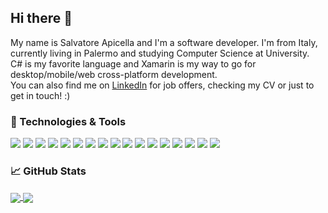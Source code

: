 ## Hi there 👋

My name is Salvatore Apicella and I'm a software developer. I'm from Italy, currently living in Palermo and studying Computer Science at University.<br />
C# is my favorite language and Xamarin is my way to go for desktop/mobile/web cross-platform development.<br />
You can also find me on [LinkedIn](https://www.linkedin.com) for job offers, checking my CV or just to get in touch! :)<br />

### 🔧 Technologies & Tools

![](https://img.shields.io/badge/OS-Linux-informational?style=flat&logo=linux&logoColor=white&color=007ec6)
![](https://img.shields.io/badge/OS-Windows-informational?style=flat&logo=windows&logoColor=white&color=007ec6)
![](https://img.shields.io/badge/Code-C-informational?style=flat&logo=C&logoColor=white&color=007ec6)
![](https://img.shields.io/badge/Code-CSharp-informational?style=flat&logo=c-sharp&logoColor=white&color=007ec6)
![](https://img.shields.io/badge/Code-Java-informational?style=flat&logo=java&logoColor=white&color=007ec6)
![](https://img.shields.io/badge/Code-JavaScript-informational?style=flat&logo=javascript&logoColor=white&color=007ec6)
![](https://img.shields.io/badge/Code-JSON-informational?style=flat&logo=json&logoColor=white&color=007ec6)
![](https://img.shields.io/badge/Code-XML-informational?style=flat&logo=xml&logoColor=white&color=007ec6)
![](https://img.shields.io/badge/Code-XAML-informational?style=flat&logo=xaml&logoColor=white&color=007ec6)
![](https://img.shields.io/badge/DBMS-MSSQL-informational?style=flat&logo=mssql&logoColor=white&color=007ec6)
![](https://img.shields.io/badge/DBMS-MySQL-informational?style=flat&logo=mssql&logoColor=white&color=007ec6)
![](https://img.shields.io/badge/Editor-Visual_Studio-informational?style=flat&logo=visual-studio&logoColor=white&color=007ec6)
![](https://img.shields.io/badge/Editor-Visual_Studio_Code-informational?style=flat&logo=visual-studio-code&logoColor=white&color=007ec6)
![](https://img.shields.io/badge/Framework-.NET-informational?style=flat&logo=.net&logoColor=white&color=007ec6)
![](https://img.shields.io/badge/Framework-Xamarin-informational?style=flat&logo=xamarin&logoColor=white&color=007ec6)
![](https://img.shields.io/badge/Shell-Bash-informational?style=flat&logo=gnu-bash&logoColor=white&color=007ec6)
![](https://img.shields.io/badge/Shell-Powershell-informational?style=flat&logo=powershell&logoColor=white&color=007ec6)

### &#x1f4c8; GitHub Stats

<a href="https://github.com/SalvatoreApicella-dev">
  <img align="center" src="https://github-readme-stats.vercel.app/api/top-langs/?username=SalvatoreApicella-dev&theme=dark">
</a>
<a href="https://github.com/SalvatoreApicella-dev">
  <img align="center" src="https://github-readme-stats.vercel.app/api/?username=SalvatoreApicella-dev&theme=dark&show_icons=true&line_height=40">
</a>


<!--
**SalvatoreApicella-dev** is a ✨ _special_ ✨ repository because its `README.md` (this file) appears on your GitHub profile.

Here are some ideas to get you started:

- 🔭 I’m currently working on ...
- 🌱 I’m currently learning ...
- 👯 I’m looking to collaborate on ...
- 🤔 I’m looking for help with ...
- 💬 Ask me about ...
- 📫 How to reach me: ...
- 😄 Pronouns: ...
- ⚡ Fun fact: ...
-->
